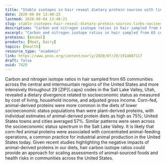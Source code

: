 ```yaml
---
title: "Stable isotopes in hair reveal dietary protein sources with links to socioeconomic status and health"
date: 2020-08-04 13:40:23
lastmod: 2020-08-04 13:40:23
slug: stable-isotopes-hair-reveal-dietary-protein-sources-links-socioeconomic-status-and-health
description: "Carbon and nitrogen isotope ratios in hair sampled from 65 communities across the central and intermountain regions of the United States and more intensively throughout 29 ZIP codes in the Salt Lake Valley, Utah, revealed a dietary divergence related to socioeconomic status as measured by cost of living, household income, and adjusted gross income."
excerpt: "Carbon and nitrogen isotope ratios in hair sampled from 65 communities across the central and intermountain regions of the United States and more intensively throughout 29 ZIP codes in the Salt Lake Valley, Utah, revealed a dietary divergence related to socioeconomic status as measured by cost of living, household income, and adjusted gross income."
proteins: [Animal]
products: [Meat, Dairy]
topics: [Health]
resource_type: "academic"
link: https://www.pnas.org/content/early/2020/07/29/1914087117
draft: false
uuid: 7420
---
```

Carbon and nitrogen isotope ratios in hair sampled from 65 communities
across the central and intermountain regions of the United States and
more intensively throughout 29 [ZIP]{.caps} codes in the Salt Lake
Valley, Utah, revealed a dietary divergence related to socioeconomic
status as measured by cost of living, household income, and adjusted
gross income. Corn-fed, animal-derived proteins were more common in the
diets of lower socioeconomic status populations than were plant-derived
proteins, with individual estimates of animal-derived protein diets as
high as 75%; United States towns and cities averaged 57%. Similar
patterns were seen across the socioeconomic status spectrum in the Salt
Lake Valley. It is likely that corn-fed animal proteins were associated
with concentrated animal-feeding operations, a common practice for
industrial animal production in the United States today. Given recent
studies highlighting the negative impacts of animal-derived proteins in
our diets, hair carbon isotope ratios could provide an approach for
scaling assessments of animal-sourced foods and health risks in
communities across the United States.
